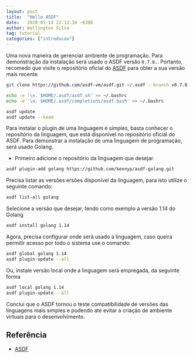 ```yaml
---
layout: post
title:  "Hello ASDF"
date:   2020-05-14 22:12:34 -0300
author: Wellington Silva
tag: tutorial
categories: ["introducao"]
---
```


Uma nova maneira de gerenciar ambiente de programação.
Para demonstração da instalação será usado o ASDF versão `0.7.8.`.
Portanto, recomedo que visite o repositório oficial do [ASDF](https://github.com/asdf-vm/asdf.git) para obter a sua versão mais recente.

~~~bash
git clone https://github.com/asdf-vm/asdf.git ~/.asdf --branch v0.7.8

echo -e '\n. $HOME/.asdf/asdf.sh' >> ~/.bashrc
echo -e '\n. $HOME/.asdf/completions/asdf.bash' >> ~/.bashrc

asdf update  
asdf update --head
~~~

Para instalar o plugin de uma linguagem é simples, basta conhecer o repositório da linguagem, que está disponível no repositório oficial do ASDF.
Para demonstrar a instalação de uma linguagem de programação, será usado Golang.

* Primeiro adicione o repositório da linguagem que desejar.
~~~bash
asdf plugin-add golang https://github.com/kennyp/asdf-golang.git
~~~

Precisa listar as versões ersões disponível da linguagem, para isto utilize o seguinte comando:

~~~bash
asdf list-all golang 
~~~

Selecione a versão que desejar, tendo como exemplo a versão 1.14 do Golang
 
~~~bash
asdf install golang 1.14
~~~

Agora, precisa configurar onde será usado a linguagem, caso queira permitir acesso por todo o sistema use o comando:

~~~bash
asdf global golang 1.14
asdf plugin-update --all
~~~

Ou, instale versão local onde a linguagem será empregada, da seguinte forma
~~~bash
asdf local golang 1.14
asdf plugin-update --all
~~~

Conclui que o ASDF tornou o teste compatibilidade de versões das linguagens mais simples e podendo até evitar a criação de ambiente virtuais para o desenvolvimento.

## Referência 
* [ASDF](https://asdf-vm.com/#/)
